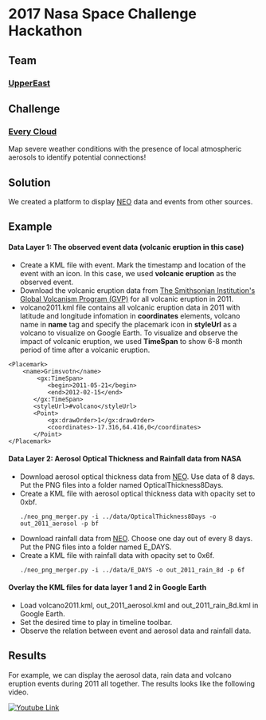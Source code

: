 # 2017 Nasa Space Challenge Hackathon

## Team
### [UpperEast](https://2017.spaceappschallenge.org/challenges/warning-danger-ahead/every-cloud/teams/uppereast/project)

## Challenge
### [Every Cloud](https://2017.spaceappschallenge.org/challenges/warning-danger-ahead/every-cloud/details)
Map severe weather conditions with the presence of local atmospheric aerosols to identify potential connections!

## Solution
We created a platform to display [NEO](https://neo.sci.gsfc.nasa.gov/about/ftp.php) data and events from other sources.

## Example
#### Data Layer 1: The observed event data (volcanic eruption in this case)
- Create a KML file with event. Mark the timestamp and location of the event with an icon. In this case, we used **volcanic eruption** as the observed event.
-  Download the volcanic eruption data from [The Smithsonian Institution's Global Volcanism Program (GVP)](http://volcano.si.edu/gvp_about.cfm) for all volcanic eruption in 2011. 
- volcano2011.kml file contains all volcanic eruption data in 2011 with latitude and longitude infomation in **coordinates** elements, volcano name in **name** tag and specify the placemark icon in **styleUrl** as a volcano to visualize on Google Earth. To visualize and observe the impact of volcanic eruption, we used **TimeSpan** to show 6-8 month period of time after a volcanic eruption.

```
<Placemark>
	<name>Grimsvotn</name>
   		<gx:TimeSpan>
           <begin>2011-05-21</begin>
           <end>2012-02-15</end>
       </gx:TimeSpan>
       <styleUrl>#volcano</styleUrl>
       <Point>
           <gx:drawOrder>1</gx:drawOrder>
           <coordinates>-17.316,64.416,0</coordinates>
       </Point>
</Placemark>
```

#### Data Layer 2: Aerosol Optical Thickness and Rainfall data from NASA
- Download aerosol optical thickness data from [NEO](https://neo.sci.gsfc.nasa.gov/view.php?datasetId=MYDAL2_M_AER_OD). Use data of 8 days. Put the PNG files into a folder named OpticalThickness8Days.
- Create a KML file with aerosol optical thickness data with opacity set to 0xbf.
  ```
  ./neo_png_merger.py -i ../data/OpticalThickness8Days -o out_2011_aerosol -p bf
  ```
- Download rainfall data from [NEO](https://neo.sci.gsfc.nasa.gov/view.php?datasetId=TRMM_3B43M). Choose one day out of every 8 days. Put the PNG files into a folder named E_DAYS.
- Create a KML file with rainfall data with opacity set to 0x6f.
  ```
  ./neo_png_merger.py -i ../data/E_DAYS -o out_2011_rain_8d -p 6f
  ```


#### Overlay the KML files for data layer 1 and 2 in Google Earth
- Load volcano2011.kml, out_2011_aerosol.kml and out_2011_rain_8d.kml in Google Earth.
- Set the desired time to play in timeline toolbar.
- Observe the relation between event and aerosol data and rainfall data.

## Results

For example, we can display the aerosol data, rain data and volcano eruption events during 2011 all together. The results looks like the following video.

[![Youtube Link](http://img.youtube.com/vi/u5VqfrfwxfY/0.jpg)](https://www.youtube.com/watch?v=u5VqfrfwxfY "Demo Video")

